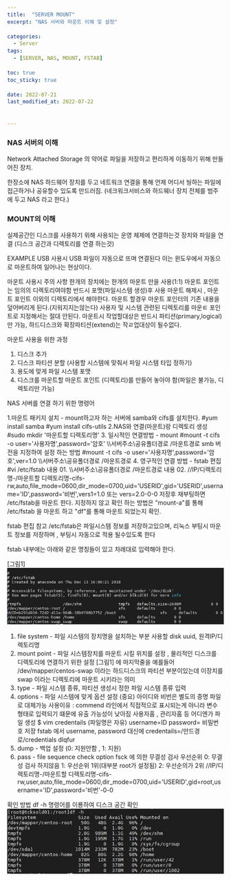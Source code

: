```yaml
---
title:  "SERVER MOUNT"
excerpt: "NAS 서버와 마운트 이해 및 설정"

categories:
  - Server
tags:
  - [SERVER, NAS, MOUNT, FSTAB]

toc: true
toc_sticky: true
 
date: 2022-07-21
last_modified_at: 2022-07-22


---
```


### NAS 서버의 이해
Network Attached Storage 의 약어로 파일을 저장하고 편리하게 이동하기 위해 만들어진 장치.

한장소에 NAS 하드웨어 장치를 두고 네트워크 연결을 통해 언제 어디서 눵하는 파일에접근하거나 공유할수 있도록 만드러짐. (네크워크서비스와 하드웨너 장치 전체를 범주에 두고 NAS 라고 한다.) 
###  MOUNT의 이해
실제공간인 디스크를 사용하기 위해 사용되는 운영 체제에 연결하는것 장치와 파일을 연결 (디스크 공간과 디렉토리를 연결 하는것)

EXAMPLE
USB 사용시 USB 파일이 자동으로 뜨며 연결된다 이는 윈도우에서 자동으로 마운트하여 일어나는 현상이다.

마운트 사용시 주의 사항
한개의 장치에는 한개의 마운트 만을 사용(1:1)
마운트 포인트는 임의의 디렉토리여야함
반드시 포맷(파일시스템 생성)후 사용
마운트 해제시 , 마운트 포인트 이외의 디렉토리에서 해야한다.
마운트 할경우 마운트 포인터의 기존 내용을 덮어버리게 된다.(지워지지는않는다)
사용자 및 시스템 관련된 디렉토리를 마운ㅌ 포인트로 지정해서는 절대 안된다.
마운트시 작업할대상은 반드시 파티션(primary,logical)만 가능, 하드디스크와 확장파티션(extend)는 작ㄹ업대상이 될수없다.

마운트 사용을 위한 과정
1. 디스크 추가
2. 디스크 파티션 분할 (사용할 시스템에 맞춰서 파일 시스템 타입 정하기)
3. 용도에 맞게 파일 시스템 포맷
4. 디스크를 마운트할 마운트 포인트 (디렉토리)를 만들어 놓아야 함(파일은 불가능, 디렉토리만 가능)

NAS 서버를 연결 하기 위한 명령어

1.마운트 패키지 설치 - mount하고자 하는 서버에 samba와 cifs를 설치한다.
#yum install samba
#yum install cifs-utils
2.NAS와 연결(마운트)랑 디렉토리 생성
#sudo mkdir '마운트할 디렉토리명'
3. 일시적인 연결방법 - mount
#mount -t cifs -o user='사용자명',password='암호' \\\\서버주소\\공유폴더경로 /마운트경로
smb 버전을 지정하여 설정 하는 방법
#mount -t cifs -o user='사용자명',password='암호',ver=1.0 \\\\서버주소\\공유폴더경로 /마운트경로
4. 영구적인 연결 방법 - fstab 편집
#vi /etc/fstab
내용 01. \\\\서버주소\\공유폴더경로 /마운트경로
내용 02. //IP/디렉토리명-/마운트할 디렉토리명-cifs-rw,auto,file_mode=0600,dir_mode=0700,uid='USERID',gid='USERID',username='ID',password='비번',vers1=1.0 또는 vers=2.0-0-0
저장후 재부팅하면 /etc/fstab을 마운트 한다. 지정하지 않고 확인 하는 방법은 "mount-a"를 통해 /etc/fstab 을 마운트 하고 "df"를 통해 마운트 되었는지 확인.

fstab 편집 참고
/etc/fstab은 파일시스템 정보를 저장하고있으며, 리눅스 부팅시 마운트 정보를 저장하며 , 부팅시 자동으로 적용 될수있도록 한다


fstab 내부에는 아래와 같은 명칭들이 있고 차례대로 입력해야 한다.


<file system> <mount point> <type> <options><dump><pass>
[그림1]
<img src="../images/server/linux_02_fstab.JPG" />
1. file system - 파일 시스템의 장치명을 설치하는 부분 사용할 disk uuid, 원격IP/디렉토리명
2. mount point - 파일 시스템장치를 마운트 시킬 위치를 설정 , 물리적인 디스크를 디렉토리에 연결하기 위한 설정
[그림1] 에 마지막줄을 예를들어 /dev/mapper/centos-swap 이라는 하드디스크의 파티션 부분이있는데  이장치를 swap 이라는 디렉토리에 마운트 시키라는 의미
3. type - 파일 시스템 종류,  파티션 생성시 정한 파일 시스템 종류 입력
4. options - 파일 시스템에 맞게 옵션 설정 
(중요) 아이디와 비번은 별도의 증명 파일로 대체가능
사용이유 : commend 라인에서 직접적으로 표시되는게 아니라 변수 형태로 입력되기 떄문에 유출 가능성이 낮아짐 
사용자홈 , 관리자홈 등 어디엔가 파일 생성
$ vim credentails (파일명은 자유)
username=ID
password= 비밀번호
저장
fstab 에서 username, password 대신에 credentails=/만드경로/credentials dlqfur
5. dump - 백업 설정 (0: 지원안함 , 1: 지원)
6. pass - file sequence check option
fsck 에 의한 무결성 검사 우선순위
0: 무결성 검사 하지않음
1: 우선순위 1위(대부분 root가 설정됨)
2: 우선순의가 2위
//IP/디렉토리명-/마운트할 디렉토리명-cifs-rw,user,auto,file_mode=0600,dir_mode=0700,uid='USERID',gid=root,username='ID',password='비번'-0-0

확인 방법
df -h  명령어를 이룡하여 디스크 공간 확인
<img src="../images/server/linux_01.JPG" />
